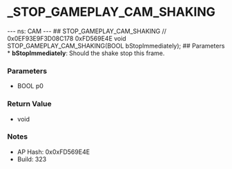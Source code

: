 # _STOP_GAMEPLAY_CAM_SHAKING

--- ns: CAM --- ## STOP_GAMEPLAY_CAM_SHAKING  // 0x0EF93E9F3D08C178 0xFD569E4E void STOP_GAMEPLAY_CAM_SHAKING(BOOL bStopImmediately);  ## Parameters * **bStopImmediately**: Should the shake stop this frame.

### Parameters
* BOOL p0

### Return Value
* void

### Notes
* AP Hash: 0x0xFD569E4E
* Build: 323

